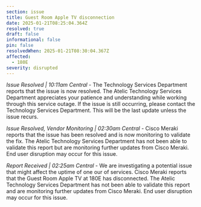 ```yaml
---
section: issue
title: Guest Room Apple TV disconnection
date: 2025-01-21T08:25:04.364Z
resolved: true
draft: false
informational: false
pin: false
resolvedWhen: 2025-01-21T08:30:04.367Z
affected:
  - 180E
severity: disrupted
---
```

*Issue Resolved | 10:11am Central* - The Technology Services Department reports that the issue is now resolved. The Atelic Technology Services Department appreciates your patience and understanding while working through this service outage. If the issue is still occurring, please contact the Technology Services Department. This will be the last update unless the issue recurs.

*Issue Resolved, Vendor Monitoring | 02:30am Central* - Cisco Meraki reports that the issue has been resolved and is now monitoring to validate the fix. The Atelic Technology Services Department has not been able to validate this report but are monitoring further updates from Cisco Meraki. End user disruption may occur for this issue.

*Report Received | 02:25am Central* - We are investigating a potential issue that might affect the uptime of one our of services. Cisco Meraki reports that the Guest Room Apple TV at 180E has disconnected. The Atelic Technology Services Department has not been able to validate this report and are monitoring further updates from Cisco Meraki. End user disruption may occur for this issue.